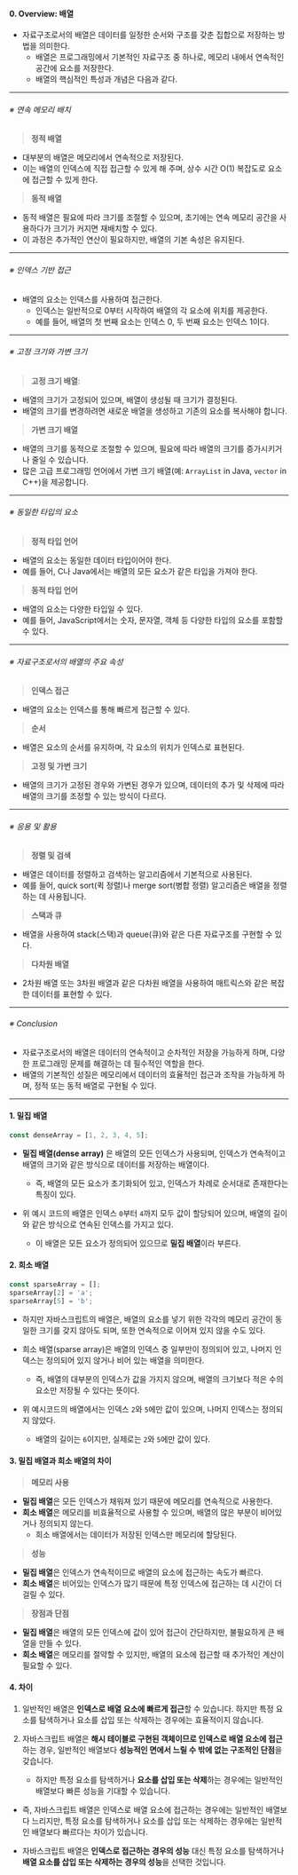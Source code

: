 
#### 0. Overview: 배열

- 자료구조로서의 배열은 데이터를 일정한 순서와 구조를 갖춘 집합으로 저장하는 방법을 의미한다.
	- 배열은 프로그래밍에서 기본적인 자료구조 중 하나로, 메모리 내에서 연속적인 공간에 요소를 저장한다.
	- 배열의 핵심적인 특성과 개념은 다음과 같다.
---
###### ※ 연속 메모리 배치

> **정적 배열**
- 대부분의 배열은 메모리에서 연속적으로 저장된다.
- 이는 배열의 인덱스에 직접 접근할 수 있게 해 주며, 상수 시간 O(1) 복잡도로 요소에 접근할 수 있게 한다.

> **동적 배열**
- 동적 배열은 필요에 따라 크기를 조절할 수 있으며, 초기에는 연속 메모리 공간을 사용하다가 크기가 커지면 재배치할 수 있다.
- 이 과정은 추가적인 연산이 필요하지만, 배열의 기본 속성은 유지된다.
---
###### ※ 인덱스 기반 접근
- 배열의 요소는 인덱스를 사용하여 접근한다.
	- 인덱스는 일반적으로 0부터 시작하여 배열의 각 요소에 위치를 제공한다.
	- 예를 들어, 배열의 첫 번째 요소는 인덱스 0, 두 번째 요소는 인덱스 1이다.
---
###### ※ 고정 크기와 가변 크기

> **고정 크기 배열**:
- 배열의 크기가 고정되어 있으며, 배열이 생성될 때 크기가 결정된다.
- 배열의 크기를 변경하려면 새로운 배열을 생성하고 기존의 요소를 복사해야 합니다.

> **가변 크기 배열**
-  배열의 크기를 동적으로 조절할 수 있으며, 필요에 따라 배열의 크기를 증가시키거나 줄일 수 있습니다. 
- 많은 고급 프로그래밍 언어에서 가변 크기 배열(예: `ArrayList` in Java, `vector` in C++)을 제공합니다.
---
###### ※ 동일한 타입의 요소

>**정적 타입 언어**
- 배열의 요소는 동일한 데이터 타입이어야 한다.
- 예를 들어, C나 Java에서는 배열의 모든 요소가 같은 타입을 가져야 한다.

> **동적 타입 언어**
- 배열의 요소는 다양한 타입일 수 있다.
- 예를 들어, JavaScript에서는 숫자, 문자열, 객체 등 다양한 타입의 요소를 포함할 수 있다.
---
###### ※ 자료구조로서의 배열의 주요 속성

>**인덱스 접근**
- 배열의 요소는 인덱스를 통해 빠르게 접근할 수 있다.

>**순서**
- 배열은 요소의 순서를 유지하며, 각 요소의 위치가 인덱스로 표현된다.

>**고정 및 가변 크기**
- 배열의 크기가 고정된 경우와 가변된 경우가 있으며, 데이터의 추가 및 삭제에 따라 배열의 크기를 조정할 수 있는 방식이 다르다.
---
###### ※ 응용 및 활용

>**정렬 및 검색**
- 배열은 데이터를 정렬하고 검색하는 알고리즘에서 기본적으로 사용된다.
- 예를 들어, quick sort(퀵 정렬)나 merge sort(병합 정렬) 알고리즘은 배열을 정렬하는 데 사용됩니다.
  
>**스택과 큐**
- 배열을 사용하여 stack(스택)과 queue(큐)와 같은 다른 자료구조를 구현할 수 있다.
  
>**다차원 배열**
- 2차원 배열 또는 3차원 배열과 같은 다차원 배열을 사용하여 매트릭스와 같은 복잡한 데이터를 표현할 수 있다.
---
###### ※ Conclusion

- 자료구조로서의 배열은 데이터의 연속적이고 순차적인 저장을 가능하게 하며, 다양한 프로그래밍 문제를 해결하는 데 필수적인 역할을 한다.
- 배열의 기본적인 성질은 메모리에서 데이터의 효율적인 접근과 조작을 가능하게 하며, 정적 또는 동적 배열로 구현될 수 있다.
---

#### 1. 밀집 배열

```js
const denseArray = [1, 2, 3, 4, 5];
```

- **밀집 배열(dense array)** 은 배열의 모든 인덱스가 사용되며, 인덱스가 연속적이고 배열의 크기와 같은 방식으로 데이터를 저장하는 배열이다.
	- 즉, 배열의 모든 요소가 초기화되어 있고, 인덱스가 차례로 순서대로 존재한다는 특징이 있다.

- 위 예시 코드의 배열은 인덱스 `0`부터 `4`까지 모두 값이 할당되어 있으며, 배열의 길이와 같은 방식으로 연속된 인덱스를 가지고 있다.
	- 이 배열은 모든 요소가 정의되어 있으므로 **밀집 배열**이라 부른다.


#### 2. 희소 배열

```js
const sparseArray = []; 
sparseArray[2] = 'a'; 
sparseArray[5] = 'b';
```

- 하지만 자바스크립트의 배열은, 배열의 요소를 넣기 위한 각각의 메모리 공간이 동일한 크기를 갖지 않아도 되며, 또한 연속적으로 이어져 있지 않을 수도 있다.

- 희소 배열(sparse array)은 배열의 인덱스 중 일부만이 정의되어 있고, 나머지 인덱스는 정의되어 있지 않거나 비어 있는 배열을 의미한다.
	- 즉, 배열의 대부분의 인덱스가 값을 가지지 않으며, 배열의 크기보다 적은 수의 요소만 저장될 수 있다는 뜻이다.

- 위 예시코드의 배열에서는 인덱스 `2`와 `5`에만 값이 있으며, 나머지 인덱스는 정의되지 않았다.
	- 배열의 길이는 `6`이지만, 실제로는 `2`와 `5`에만 값이 있다.


#### 3. 밀집 배열과 희소 배열의 차이

>**메모리 사용**
- **밀집 배열**은 모든 인덱스가 채워져 있기 때문에 메모리를 연속적으로 사용한다.
- **희소 배열**은 메모리를 비효율적으로 사용할 수 있으며, 배열의 많은 부분이 비어있거나 정의되지 않는다. 
	- 희소 배열에서는 데이터가 저장된 인덱스만 메모리에 할당된다.

>**성능**
- **밀집 배열**은 인덱스가 연속적이므로 배열의 요소에 접근하는 속도가 빠르다.
- **희소 배열**은 비어있는 인덱스가 많기 때문에 특정 인덱스에 접근하는 데 시간이 더 걸릴 수 있다.

>**장점과 단점**
- **밀집 배열**은 배열의 모든 인덱스에 값이 있어 접근이 간단하지만, 불필요하게 큰 배열을 만들 수 있다.
- **희소 배열**은 메모리를 절약할 수 있지만, 배열의 요소에 접근할 때 추가적인 계산이 필요할 수 있다.


#### 4. 차이

1. 일반적인 배열은 **인덱스로 배열 요소에 빠르게 접근**할 수 있습니다. 하지만 특정 요소를 탐색하거나 요소를 삽입 또는 삭제하는 경우에는 효율적이지 않습니다.

2. 자바스크립트 배열은 **해시 테이블로 구현된 객체이므로 인덱스로 배열 요소에 접근**하는 경우, 일반적인 배열보다 **성능적인 면에서 느릴 수 밖에 없는 구조적인 단점**을 갖습니다. 
    - 하지만 특정 요소를 탐색하거나 **요소를 삽입 또는 삭제**하는 경우에는 일반적인 배열보다 빠른 성능을 기대할 수 있습니다.

- 즉, 자바스크립트 배열은 인덱스로 배열 요소에 접근하는 경우에는 일반적인 배열보다 느리지만, 특정 요소를 탐색하거나 요소를 삽입 또는 삭제하는 경우에는 일반적인 배열보다 빠르다는 차이가 있습니다.

- 자바스크립트 배열은 **인덱스로 접근하는 경우의 성능** 대신 특정 요소를 탐색하거나 **배열 요소를 삽입 또는 삭제하는 경우의 성능**을 선택한 것입니다.